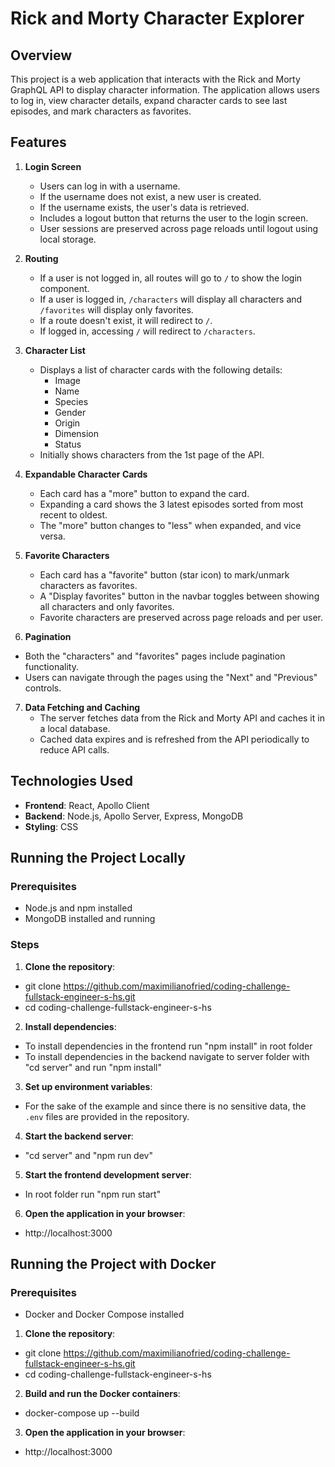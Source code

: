# Rick and Morty Character Explorer

## Overview

This project is a web application that interacts with the Rick and Morty GraphQL API to display character information. The application allows users to log in, view character details, expand character cards to see last episodes, and mark characters as favorites.

## Features

1. **Login Screen**

   - Users can log in with a username.
   - If the username does not exist, a new user is created.
   - If the username exists, the user's data is retrieved.
   - Includes a logout button that returns the user to the login screen.
   - User sessions are preserved across page reloads until logout using local storage.

2. **Routing**

   - If a user is not logged in, all routes will go to `/` to show the login component.
   - If a user is logged in, `/characters` will display all characters and `/favorites` will display only favorites.
   - If a route doesn't exist, it will redirect to `/`.
   - If logged in, accessing `/` will redirect to `/characters`.

3. **Character List**

   - Displays a list of character cards with the following details:
     - Image
     - Name
     - Species
     - Gender
     - Origin
     - Dimension
     - Status
   - Initially shows characters from the 1st page of the API.

4. **Expandable Character Cards**

   - Each card has a "more" button to expand the card.
   - Expanding a card shows the 3 latest episodes sorted from most recent to oldest.
   - The "more" button changes to "less" when expanded, and vice versa.

5. **Favorite Characters**

   - Each card has a "favorite" button (star icon) to mark/unmark characters as favorites.
   - A "Display favorites" button in the navbar toggles between showing all characters and only favorites.
   - Favorite characters are preserved across page reloads and per user.

6. **Pagination**

- Both the "characters" and "favorites" pages include pagination functionality.
- Users can navigate through the pages using the "Next" and "Previous" controls.

7. **Data Fetching and Caching**
   - The server fetches data from the Rick and Morty API and caches it in a local database.
   - Cached data expires and is refreshed from the API periodically to reduce API calls.

## Technologies Used

- **Frontend**: React, Apollo Client
- **Backend**: Node.js, Apollo Server, Express, MongoDB
- **Styling**: CSS

## Running the Project Locally

### Prerequisites

- Node.js and npm installed
- MongoDB installed and running

### Steps

1. **Clone the repository**:

- git clone https://github.com/maximilianofried/coding-challenge-fullstack-engineer-s-hs.git
- cd coding-challenge-fullstack-engineer-s-hs

2. **Install dependencies**:

- To install dependencies in the frontend run "npm install" in root folder
- To install dependencies in the backend navigate to server folder with "cd server" and run "npm install"

3. **Set up environment variables**:

- For the sake of the example and since there is no sensitive data, the `.env` files are provided in the repository.

4. **Start the backend server**:

- "cd server" and "npm run dev"

5. **Start the frontend development server**:

- In root folder run "npm run start"

6. **Open the application in your browser**:

- http://localhost:3000

## Running the Project with Docker

### Prerequisites

- Docker and Docker Compose installed

1. **Clone the repository**:

- git clone https://github.com/maximilianofried/coding-challenge-fullstack-engineer-s-hs.git
- cd coding-challenge-fullstack-engineer-s-hs

2. **Build and run the Docker containers**:

- docker-compose up --build

3. **Open the application in your browser**:

- http://localhost:3000
